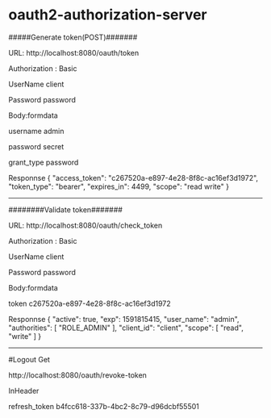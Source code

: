 # oauth2-authorization-server

#####Generate token(POST)#######

URL: http://localhost:8080/oauth/token

Authorization : Basic

UserName  client

Password  password

Body:formdata

username admin

password secret

grant_type password

Responnse
{
    "access_token": "c267520a-e897-4e28-8f8c-ac16ef3d1972",
    "token_type": "bearer",
    "expires_in": 4499,
    "scope": "read write"
}

--------------------------------

########Validate token#######

URL: http://localhost:8080/oauth/check_token

Authorization : Basic

UserName  client

Password  password

Body:formdata

token c267520a-e897-4e28-8f8c-ac16ef3d1972

Responnse
{
    "active": true,
    "exp": 1591815415,
    "user_name": "admin",
    "authorities": [
        "ROLE_ADMIN"
    ],
    "client_id": "client",
    "scope": [
        "read",
        "write"
    ]
}

-----------------------

#Logout Get

http://localhost:8080/oauth/revoke-token

InHeader

refresh_token b4fcc618-337b-4bc2-8c79-d96dcbf55501




